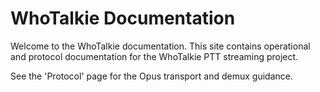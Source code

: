 # WhoTalkie Documentation

Welcome to the WhoTalkie documentation. This site contains operational and protocol documentation for the WhoTalkie PTT streaming project.

See the 'Protocol' page for the Opus transport and demux guidance.
